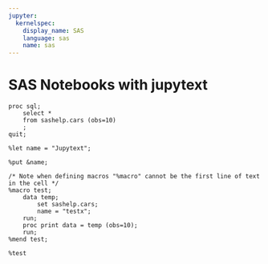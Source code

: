 ```yaml
---
jupyter:
  kernelspec:
    display_name: SAS
    language: sas
    name: sas
---
```


# SAS Notebooks with jupytext

```sas
proc sql;
    select *
    from sashelp.cars (obs=10)
    ;
quit; 
```

```sas
%let name = "Jupytext";
```

```sas
%put &name;
```

```sas
/* Note when defining macros "%macro" cannot be the first line of text in the cell */
%macro test;
    data temp;
        set sashelp.cars;
        name = "testx";
    run; 
    proc print data = temp (obs=10);
    run; 
%mend test;

%test
```

